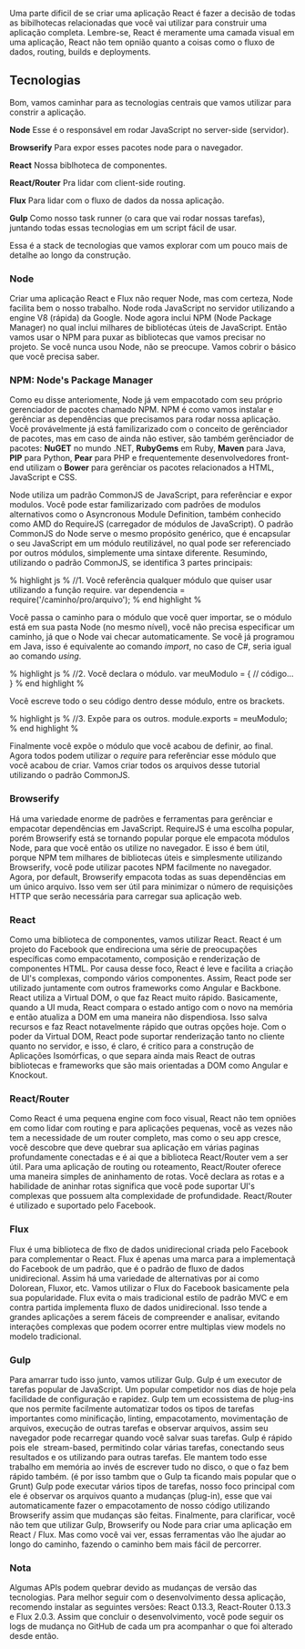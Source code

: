 Uma parte dificil de se criar uma aplicação React é fazer a decisão de todas as bibilhotecas relacionadas 
que você vai utilizar para construir uma aplicação completa. Lembre-se, React é meramente uma camada visual 
em uma aplicação, React não tem opnião quanto a coisas como o fluxo de dados, routing, builds e deployments.

## Tecnologias
Bom, vamos caminhar para as tecnologias centrais que vamos utilizar para constrir a aplicação.

**Node**
Esse é o responsável em rodar JavaScript no server-side (servidor).

**Browserify**
Para expor esses pacotes node para o navegador.

**React**
Nossa biblhoteca de componentes.

**React/Router**
Pra lidar com client-side routing.

**Flux**
Para lidar com o fluxo de dados da nossa aplicação.

**Gulp**
Como nosso task runner (o cara que vai rodar nossas tarefas), juntando todas essas tecnologias em um script fácil de usar.

Essa é a stack de tecnologias que vamos explorar com um pouco mais de detalhe ao longo da construção.

### Node
Criar uma aplicação React e Flux não requer Node, mas com certeza, Node facilita bem o nosso trabalho.
Node roda JavaScript no servidor utilizando a engine V8 (rápida) da Google. Node agora inclui NPM (Node Package Manager)
no qual inclui milhares de bibliotécas úteis de JavaScript. Então vamos usar o NPM para puxar as bibliotecas que vamos precisar
no projeto. Se você nunca usou Node, não se preocupe. Vamos cobrir o básico que você precisa saber.

### NPM: Node's Package Manager
Como eu disse anteriomente, Node já vem empacotado com seu próprio gerenciador de pacotes chamado NPM. NPM é como
vamos instalar e gerênciar as dependências que precisamos para rodar nossa aplicação. Você provávelmente já
está familizarizado com o conceito de gerênciador de pacotes, mas em caso de ainda não estiver, são também gerênciador de pacotes: **NuGET** no mundo .NET, **RubyGems** em Ruby, **Maven** para Java, **PIP** para Python, **Pear** para PHP e frequentemente desenvolvedores front-end utilizam o **Bower** para gerênciar os pacotes relacionados a HTML, JavaScript e CSS.

Node utiliza um padrão CommonJS de JavaScript, para referênciar e expor modulos. Você pode estar familizarizado com
padrões de modulos alternativos como o Asyncronous Module Definition, também conhecido como AMD do RequireJS (carregador de módulos de JavaScript). O padrão CommonJS do Node serve o mesmo propósito genérico, que é encapsular o seu JavaScript
em um módulo reutilizável, no qual pode ser referenciado por outros módulos, simplemente uma sintaxe diferente. Resumindo, utilizando o padrão CommonJS, se identifica 3 partes principais:

% highlight js %
//1. Você referência qualquer módulo que quiser usar utilizando a função require.
var dependencia = require('/caminho/pro/arquivo');
% end highlight %

Você passa o caminho para o módulo que você quer importar, se o módulo está em sua pasta Node (no mesmo nível),
você não precisa especificar um caminho, já que o Node vai checar automaticamente. Se você já programou em Java,
isso é equivalente ao comando *import*, no caso de C#, seria igual ao comando *using*.

% highlight js %
//2. Vocẽ declara o módulo.
var meuModulo = {
  // código...
}
% end highlight %

Você escreve todo o seu código dentro desse módulo, entre os brackets.

% highlight js %
//3. Expõe para os outros.
module.exports = meuModulo;
% end highlight %

Finalmente você expõe o módulo que você acabou de definir, ao final. Agora todos podem utilizar o *require* para referênciar esse módulo que você acabou de criar. Vamos criar todos os arquivos desse tutorial utilizando o padrão CommonJS.

### Browserify
Há uma variedade enorme de padrões e ferramentas para gerênciar e empacotar dependências em JavaScript.
RequireJS é uma escolha popular, porém Browserify está se tornando popular porque ele empacota módulos Node,
para que você então os utilize no navegador. E isso é bem útil, porque NPM tem milhares de bibliotecas úteis e simplesmente
utilizando Browserify, você pode utilizar pacotes NPM facilmente no navegador. Agora, por default, Browserify empacota
todas as suas dependências em um único arquivo. Isso vem ser útil para minimizar o número de requisições HTTP que serão necessária para carregar sua aplicação web.

### React
Como uma biblioteca de componentes, vamos utilizar React. React é um projeto do Facebook que endireciona uma série de preocupações específicas como empacotamento, composição e renderização de componentes HTML. Por causa desse foco, React é leve e facilita a criação de UI's complexas, compondo vários componentes. Assim, React pode ser utilizado juntamente com outros frameworks como Angular e Backbone. React utiliza a Virtual DOM, o que faz React muito rápido. Basicamente, quando a UI muda, React compara o estado antigo com o novo na memória e então atualiza a DOM em uma maneira não dispendiosa. Isso salva recursos e faz React notavelmente rápido que outras opções hoje. Com o poder da Virtual DOM, React pode suportar renderização tanto no cliente quanto no servidor, e isso, é claro, é critico para a construção de Aplicações Isomórficas, o que separa ainda mais React de outras bibliotecas e frameworks que são mais orientadas a DOM como Angular e Knockout.

### React/Router
Como React é uma pequena engine com foco visual, React não tem opniões em como lidar com routing e para aplicações pequenas, você as vezes não tem a necessidade de um router completo, mas como o seu app cresce, você descobre que deve quebrar sua aplicação em várias paginas profundamente conectadas e é ai que a biblioteca React/Router vem a ser útil. Para uma aplicação de routing ou roteamento, React/Router oferece uma maneira simples de aninhamento de rotas. Você declara as rotas e a habilidade de aninhar rotas significa que você pode suportar UI's complexas que possuem alta complexidade de profundidade. React/Router é utilizado e suportado pelo Facebook. 

### Flux
Flux é uma biblioteca de flxo de dados unidirecional criada pelo Facebook para complementar o React. Flux é apenas uma marca para a implementaçã do Facebook de um padrão, que é o padrão de fluxo de dados unidirecional. Assim há uma variedade de alternativas por ai como Dolorean, Fluxor, etc. Vamos utilizar o Flux do Facebook basicamente pela sua popularidade. Flux evita o mais tradicional estilo de padrão MVC e em contra partida implementa fluxo de dados unidirecional. Isso tende a grandes aplicações a serem fáceis de compreender e analisar, evitando interações complexas que podem ocorrer entre multiplas view models no modelo tradicional.

### Gulp
Para amarrar tudo isso junto, vamos utilizar Gulp. Gulp é um executor de tarefas popular de JavaScript. Um popular competidor nos dias de hoje pela facilidade de configuração e rapidez. Gulp tem um ecossistema de plug-ins que nos permite facilmente automatizar todos os tipos de tarefas importantes como minificação, linting, empacotamento, movimentação de arquivos, execução de outras tarefas e observar arquivos, assim seu navegador pode recarregar quando você salvar suas tarefas. Gulp é rápido pois ele  stream-based, permitindo colar várias tarefas, conectando seus resultados e os utilizando para outras tarefas. Ele mantem todo esse trabalho em memória ao invés de escrever tudo no disco, o que o faz bem rápido também. (é por isso tambm que o Gulp ta ficando mais popular que o Grunt) Gulp pode executar vários tipos de tarefas, nosso foco principal com ele é observar os arquivos quanto a mudanças (plug-in), esse que vai automaticamente fazer o empacotamento de nosso código utilizando Browserify assim que mudanças são feitas. Finalmente, para clarificar, você não tem que utilizar Gulp, Browserify ou Node para criar uma aplicação em React / Flux. Mas como você vai ver, essas ferramentas vão lhe ajudar ao longo do caminho, fazendo o caminho bem mais fácil de percorrer.

### Nota
Algumas APIs podem quebrar devido as mudanças de versão das tecnologias. Para melhor seguir com o desenvolvimento dessa aplicação, recomendo instalar as seguintes versões: React 0.13.3, React-Router 0.13.3 e Flux 2.0.3. Assim que concluir o desenvolvimento, você pode seguir os logs de mudança no GitHub de cada um pra acompanhar o que foi alterado desde então.
